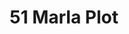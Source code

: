 ---
layout: post
categories: [sale, plot]
title: "51 Marla Plot"
price: " 6 Lac "
permarla: "yes"
address: "Lodhy Colony Near Nishat School/College"
type: "PLOT FOR SALE"
area: "51 Marla (30 ft. Marla)"
---